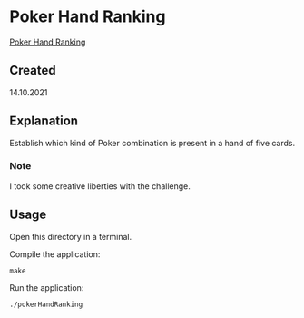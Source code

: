 # Poker Hand Ranking
[Poker Hand Ranking](https://edabit.com/challenge/EZKbj4mM3xEfDpb5c)

## Created
14.10.2021

## Explanation
Establish which kind of Poker combination is present in a hand of five cards.

### Note
I took some creative liberties with the challenge.

## Usage
Open this directory in a terminal.

Compile the application:

```shell
make
```

Run the application:

```shell
./pokerHandRanking
```
